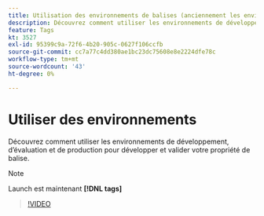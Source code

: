 ```yaml
---
title: Utilisation des environnements de balises (anciennement les environnements Launch)
description: Découvrez comment utiliser les environnements de développement, d’évaluation et de production pour développer et valider votre propriété de balise.
feature: Tags
kt: 3527
exl-id: 95399c9a-72f6-4b20-905c-0627f106ccfb
source-git-commit: cc7a77c4dd380ae1bc23dc75608e8e2224dfe78c
workflow-type: tm+mt
source-wordcount: '43'
ht-degree: 0%

---
```


# Utiliser des environnements

Découvrez comment utiliser les environnements de développement, d’évaluation et de production pour développer et valider votre propriété de balise.

>[!NOTE]
>
> Launch est maintenant **[!DNL tags]**

>[!VIDEO](https://video.tv.adobe.com/v/28729/?quality=12&learn=on)
